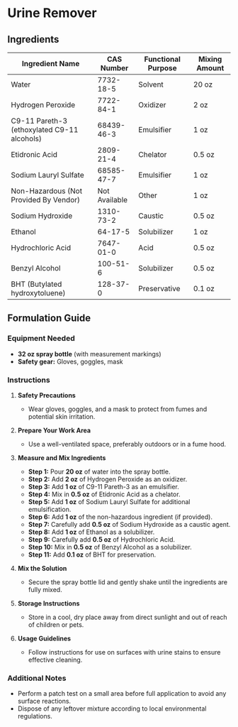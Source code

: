 # Urine Remover

## Ingredients

| Ingredient Name                             | CAS Number    | Functional Purpose | Mixing Amount |
| ------------------------------------------- | ------------- | ------------------ | ------------- |
| Water                                       | 7732-18-5     | Solvent            | 20 oz         |
| Hydrogen Peroxide                           | 7722-84-1     | Oxidizer           | 2 oz          |
| C9-11 Pareth-3 (ethoxylated C9-11 alcohols) | 68439-46-3    | Emulsifier         | 1 oz          |
| Etidronic Acid                              | 2809-21-4     | Chelator           | 0.5 oz        |
| Sodium Lauryl Sulfate                       | 68585-47-7    | Emulsifier         | 1 oz          |
| Non-Hazardous (Not Provided By Vendor)      | Not Available | Other              | 1 oz          |
| Sodium Hydroxide                            | 1310-73-2     | Caustic            | 0.5 oz        |
| Ethanol                                     | 64-17-5       | Solubilizer        | 1 oz          |
| Hydrochloric Acid                           | 7647-01-0     | Acid               | 0.5 oz        |
| Benzyl Alcohol                              | 100-51-6      | Solubilizer        | 0.5 oz        |
| BHT (Butylated hydroxytoluene)              | 128-37-0      | Preservative       | 0.1 oz        |

## Formulation Guide

### Equipment Needed

- **32 oz spray bottle** (with measurement markings)
- **Safety gear:** Gloves, goggles, mask

### Instructions

1. **Safety Precautions**

   - Wear gloves, goggles, and a mask to protect from fumes and potential skin irritation.

2. **Prepare Your Work Area**

   - Use a well-ventilated space, preferably outdoors or in a fume hood.

3. **Measure and Mix Ingredients**

   - **Step 1:** Pour **20 oz** of water into the spray bottle.
   - **Step 2:** Add **2 oz** of Hydrogen Peroxide as an oxidizer.
   - **Step 3:** Add **1 oz** of C9-11 Pareth-3 as an emulsifier.
   - **Step 4:** Mix in **0.5 oz** of Etidronic Acid as a chelator.
   - **Step 5:** Add **1 oz** of Sodium Lauryl Sulfate for additional emulsification.
   - **Step 6:** Add **1 oz** of the non-hazardous ingredient (if provided).
   - **Step 7:** Carefully add **0.5 oz** of Sodium Hydroxide as a caustic agent.
   - **Step 8:** Add **1 oz** of Ethanol as a solubilizer.
   - **Step 9:** Carefully add **0.5 oz** of Hydrochloric Acid.
   - **Step 10:** Mix in **0.5 oz** of Benzyl Alcohol as a solubilizer.
   - **Step 11:** Add **0.1 oz** of BHT for preservation.

4. **Mix the Solution**

   - Secure the spray bottle lid and gently shake until the ingredients are fully mixed.

5. **Storage Instructions**

   - Store in a cool, dry place away from direct sunlight and out of reach of children or pets.

6. **Usage Guidelines**
   - Follow instructions for use on surfaces with urine stains to ensure effective cleaning.

### Additional Notes

- Perform a patch test on a small area before full application to avoid any surface reactions.
- Dispose of any leftover mixture according to local environmental regulations.

